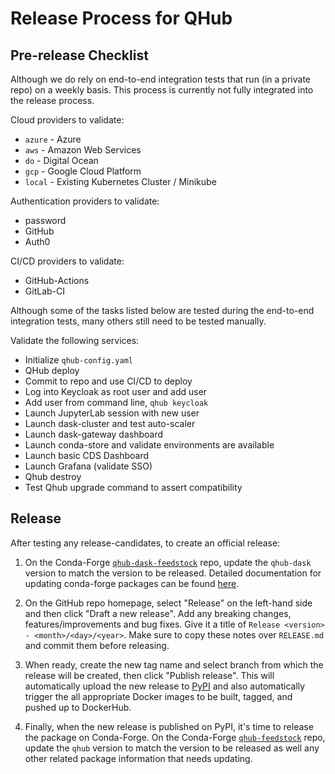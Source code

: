 # Release Process for QHub

## Pre-release Checklist

Although we do rely on end-to-end integration tests that run (in a private repo) on a weekly basis. This process is currently not fully integrated into the release process.

Cloud providers to validate:

- `azure` - Azure
- `aws` - Amazon Web Services
- `do` - Digital Ocean
- `gcp` - Google Cloud Platform
- `local` - Existing Kubernetes Cluster / Minikube

Authentication providers to validate:

- password
- GitHub
- Auth0

CI/CD providers to validate:

- GitHub-Actions
- GitLab-CI

Although some of the tasks listed below are tested during the end-to-end integration tests, many others still need to be tested manually.

Validate the following services:

- Initialize `qhub-config.yaml`
- QHub deploy
- Commit to repo and use CI/CD to deploy
- Log into Keycloak as root user and add user
- Add user from command line, `qhub keycloak`
- Launch JupyterLab session with new user
- Launch dask-cluster and test auto-scaler
- Launch dask-gateway dashboard
- Launch conda-store and validate environments are available
- Launch basic CDS Dashboard
- Launch Grafana (validate SSO)
- Qhub destroy
- Test Qhub upgrade command to assert compatibility

## Release

After testing any release-candidates, to create an official release:

1. On the Conda-Forge [`qhub-dask-feedstock`](https://github.com/conda-forge/qhub-dask-feedstock) repo, update the `qhub-dask` version to match the version to be released. Detailed
   documentation for updating conda-forge packages can be found [here](https://conda-forge.org/docs/maintainer/updating_pkgs.html#updating-recipes).

2. On the GitHub repo homepage, select "Release" on the left-hand side and then click "Draft a new release". Add any breaking changes, features/improvements and bug fixes. Give it
   a title of `Release <version> - <month>/<day>/<year>`. Make sure to copy these notes over `RELEASE.md` and commit them before releasing.

3. When ready, create the new tag name and select branch from which the release will be created, then click "Publish release". This will automatically upload the new release to
   [PyPI](https://pypi.org/project/qhub/) and also automatically trigger the all appropriate Docker images to be built, tagged, and pushed up to DockerHub.

4. Finally, when the new release is published on PyPI, it's time to release the package on Conda-Forge. On the Conda-Forge
   [`qhub-feedstock`](https://github.com/conda-forge/qhub-feedstock) repo, update the `qhub` version to match the version to be released as well any other related package
   information that needs updating.
